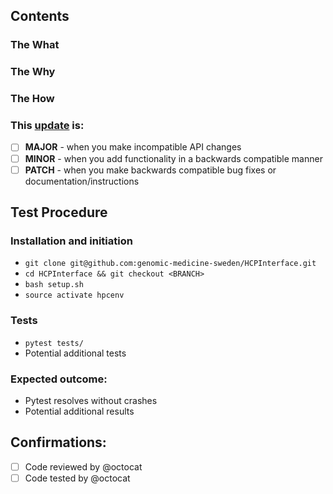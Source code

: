 ## Contents


### The What


### The Why


### The How


### This [update](https://semver.org/) is:
- [ ] **MAJOR** - when you make incompatible API changes
- [ ] **MINOR** - when you add functionality in a backwards compatible manner
- [ ] **PATCH** - when you make backwards compatible bug fixes or documentation/instructions

## Test Procedure

### Installation and initiation
* `git clone git@github.com:genomic-medicine-sweden/HCPInterface.git`
* `cd HCPInterface && git checkout <BRANCH>`
* `bash setup.sh`
* `source activate hpcenv`

### Tests
* `pytest tests/`
* Potential additional tests

### Expected outcome:
* Pytest resolves without crashes
* Potential additional results

## Confirmations:
- [ ] Code reviewed by @octocat
- [ ] Code tested by @octocat
